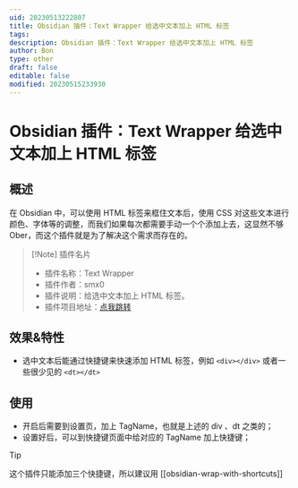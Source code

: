 ```yaml
---
uid: 20230513222807
title: Obsidian 插件：Text Wrapper 给选中文本加上 HTML 标签
tags: 
description: Obsidian 插件：Text Wrapper 给选中文本加上 HTML 标签
author: Bon
type: other
draft: false
editable: false
modified: 20230515233930
---
```


# Obsidian 插件：Text Wrapper 给选中文本加上 HTML 标签

## 概述

在 Obsidian 中，可以使用 HTML 标签来框住文本后，使用 CSS 对这些文本进行颜色、字体等的调整，而我们如果每次都需要手动一个个添加上去，这显然不够 Ober，而这个插件就是为了解决这个需求而存在的。

> [!Note] 插件名片
> - 插件名称：Text Wrapper
> - 插件作者：smx0
> - 插件说明：给选中文本加上 HTML 标签。
> - 插件项目地址：[点我跳转](https://github.com/smx0/obs-text-wrapper)

## 效果&特性

- 选中文本后能通过快捷键来快速添加 HTML 标签，例如 `<div></div>` 或者一些很少见的 `<dt></dt>`

## 使用

- 开启后需要到设置页，加上 TagName，也就是上述的 div 、dt 之类的；
- 设置好后，可以到快捷键页面中给对应的 TagName 加上快捷键；

> [!tip]
> 这个插件只能添加三个快捷键，所以建议用 [[obsidian-wrap-with-shortcuts]]
